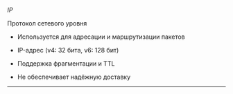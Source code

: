 *IP*

Протокол сетевого уровня

- Используется для адресации и маршрутизации пакетов
    
- IP-адрес (v4: 32 бита, v6: 128 бит)
    
- Поддержка фрагментации и TTL
    
- Не обеспечивает надёжную доставку
    

---